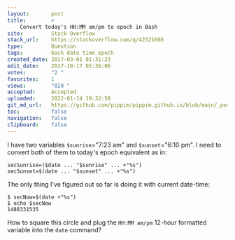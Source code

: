 ```yaml
---
layout:       post
title:        >
    Convert today's HH:MM am/pm to epoch in Bash
site:         Stack Overflow
stack_url:    https://stackoverflow.com/q/42521666
type:         Question
tags:         bash date time epoch
created_date: 2017-03-01 01:31:23
edit_date:    2017-10-17 05:36:06
votes:        "2 "
favorites:    1
views:        "820 "
accepted:     Accepted
uploaded:     2022-01-14 19:32:50
git_md_url:   https://github.com/pippim/pippim.github.io/blob/main/_posts/2017/2017-03-01-Convert-today^s-HH:MM-am^pm-to-epoch-in-Bash.md
toc:          false
navigation:   false
clipboard:    false
---
```


I have two variables `$sunrise`="7:23 am" and `$sunset`="6:10 pm". I need to convert both of them to today's epoch equivalent as in:

``` 
secSunrise=($date ... "$sunrise" ... +"%s")
secSunset=$(date ... "$sunset" ... +"%s")

```

The only thing I've figured out so far is doing it with current date-time:

``` 
$ secNow=$(date +"%s")
$ echo $secNow
1488331535

```


How to square this circle and plug the `HH:MM am/pm` 12-hour formatted variable into the `date` command?
